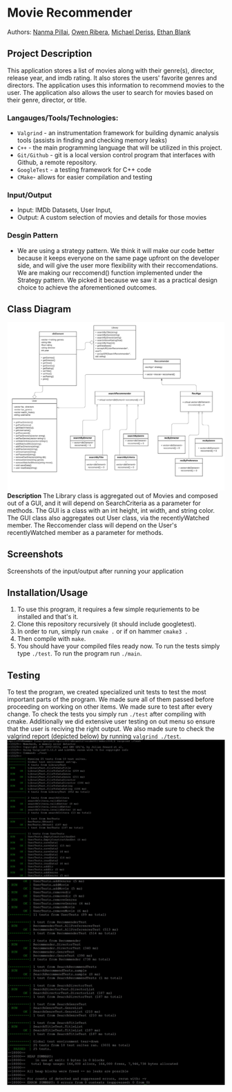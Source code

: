 # Movie Recommender
Authors: [Nanma Pillai](https://github.com/nanmasp), [Owen Ribera](https://github.com/TheLadd), [Michael Deriss](https://github.com/MichaelJDeriss), [Ethan Blank](https://github.com/Ethan-Blank) 

## Project Description
This application stores a list of movies along with their genre(s), director, release year, and imdb rating.  It also stores the users' favorite genres and directors.  The application uses this information to recommend movies to the user.  The application also allows the user to search for movies based on their genre, director, or title.
 
 ### Langauges/Tools/Technologies:
* `Valgrind` - an instrumentation framework for building dynamic analysis tools   (assists in finding and checking memory leaks)
* `C++` - the main programming language that will be utilized in this project.
* `Git/Github` - git is a local version control program that interfaces with Github, a remote repository.
* `GoogleTest` - a testing framework for C++ code
* `CMake`- allows for easier compilation and testing
 
 ### Input/Output 
 * Input: IMDb Datasets, User Input, 
 * Output: A custom selection of movies and details for those movies
  
 ### Desgin Pattern
 * We are using a strategy pattern. We think it will make our code better because it keeps everyone on the same page upfront on the developer side, and will give the user          more flexibility with their reccomendations. We are making our reccomend() function implemented under the Strategy pattern. We picked it because we saw it as a practical design choice to achieve the aforementioned outcomes.
 

## Class Diagram
 ![Strat](/images/uml.jpeg)
   **Description**
   The Library class is aggregated out of Movies and composed out of a GUI, and it will depend on SearchCriteria as a parameter for methods. The GUI is a class with an int height, int width, and string color. The GUI class also aggregates out User class, via the recentlyWatched member. The Reccomender class will depend on the User's recentlyWatched member as a parameter for methods.    
 
 ## Screenshots
 Screenshots of the input/output after running your application
 ## Installation/Usage
 1. To use this program, it requires a few simple requriements to be installed and that's it.
 2. Clone this repository recursively (it should include googletest).
 3. In order to run, simply run `cmake .` or if on hammer `cmake3 .`
 4. Then compile with `make`.
 5. You should have your compiled files ready now. To run the tests simply type `./test`. To run the program run `./main`.
  
 ## Testing
 To test the program, we created specialized unit tests to test the most important parts of the program. We made sure all of them passed before proceeding on working on other items. We made sure to test after every change. To check the tests you simply run `./test` after compiling with cmake. Additionally we did extensive user testing on out menu so ensure that the user is reciving the right output. We also made sure to check the valgrind report (depicted below) by running `valgrind ./test`. 
 ![test](/images/testing1.jpg)
 ![test2](/images/testing2.jpg)
 
 
